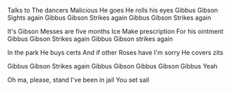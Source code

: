 Talks to
The dancers
Malicious
He goes
He rolls his eyes
Gibbus Gibson
Sights again
Gibbus Gibson
Strikes again
Gibbus Gibson
Strikes again

It's Gibson
Messes are five months
Ice
Make prescription
For his ointment Gibbus Gibson
Strikes again
Gibbus Gibson strikes again

In the park
He buys certs
And if other
Roses have
I'm sorry
He covers zits

Gibbus Gibson
Strikes again
Gibbus Gibson
Gibbus Gibson
Gibbus
Yeah

Oh ma, please, stand
I've been in jail
You set sail